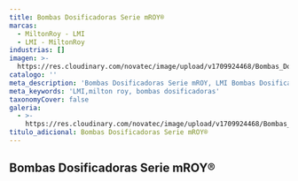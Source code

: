 ```yaml
---
title: Bombas Dosificadoras Serie mROY®
marcas:
  - MiltonRoy - LMI
  - LMI - MiltonRoy
industrias: []
imagen: >-
  https://res.cloudinary.com/novatec/image/upload/v1709924468/Bombas_Dosificadoras_Serie_mROY_ffqdmx.jpg
catalogo: ''
meta_description: 'Bombas Dosificadoras Serie mROY, LMI Bombas Dosificadoras, Milton Roy'
meta_keywords: 'LMI,milton roy, bombas dosificadoras'
taxonomyCover: false
galeria:
  - >-
    https://res.cloudinary.com/novatec/image/upload/v1709924468/Bombas_Dosificadoras_Serie_mROY_ffqdmx.jpg
titulo_adicional: Bombas Dosificadoras Serie mROY®
---
```


## **Bombas Dosificadoras Serie mROY®**
